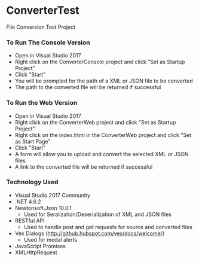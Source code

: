 # ConverterTest
File Conversion Test Project

### To Run The Console Version 
* Open in Visual Studio 2017
* Right click on the ConverterConsole project and click "Set as Startup Project"
* Click "Start"
* You will be prompted for the path of a XML or JSON file to be converted
* The path to the converted file will be returned if successful

### To Run the Web Version
* Open in Visual Studio 2017
* Right click on the ConverterWeb project and click "Set as Startup Project"
* Right click on the index.html in the ConverterWeb project and click "Set as Start Page"
* Click "Start"
* A form will allow you to upload and convert the selected XML or JSON files
* A link to the converted file will be returned if successful

### Technology Used
* Visual Studio 2017 Community
* .NET 4.6.2
* Newtonsoft.Json 10.0.1
  * Used for Seralization/Deserialization of XML and JSON files
* RESTful API
  * Used to handle post and get requests for source and converted files
* Vex Dialogs (http://github.hubspot.com/vex/docs/welcome/)
  * Used for modal alerts
* JavaScript Promises 
* XMLHttpRequest
